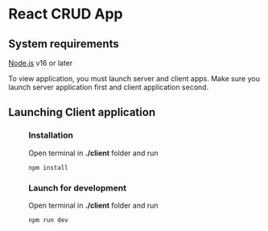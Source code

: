 # React CRUD App

## System requirements
[Node.js](https://nodejs.org/en/) v16 or later

To view application, you must launch server and client apps.
Make sure you launch server application first and client application second.

## Launching Client application

<div style="padding-left: 40px">

### Installation
Open terminal in __./client__ folder and run 
```
npm install
```

### Launch for development
Open terminal in __./client__ folder and run 
```
npm run dev
```
</div>